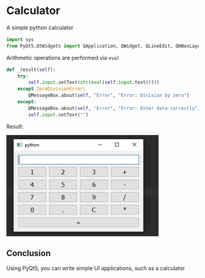 # Calculator 

A simple python calculator


```python
import sys
from PyQt5.QtWidgets import QApplication, QWidget, QLineEdit, QHBoxLayout, QVBoxLayout, QPushButton, QMessageBox
```
Arithmetic operations are performed via `eval`
```python
def _result(self):
    try:
        self.input.setText(str(eval(self.input.text())))
    except ZeroDivisionError:
        QMessageBox.about(self, "Error", "Error: Division by zero")
    except:
        QMessageBox.about(self, "Error", "Error: Enter data correctly")
        self.input.setText("")
```
Result:

![Screenshot](Calc.jpg)


## Conclusion

Using PyQt5, you can write simple UI applications, such as a calculator
